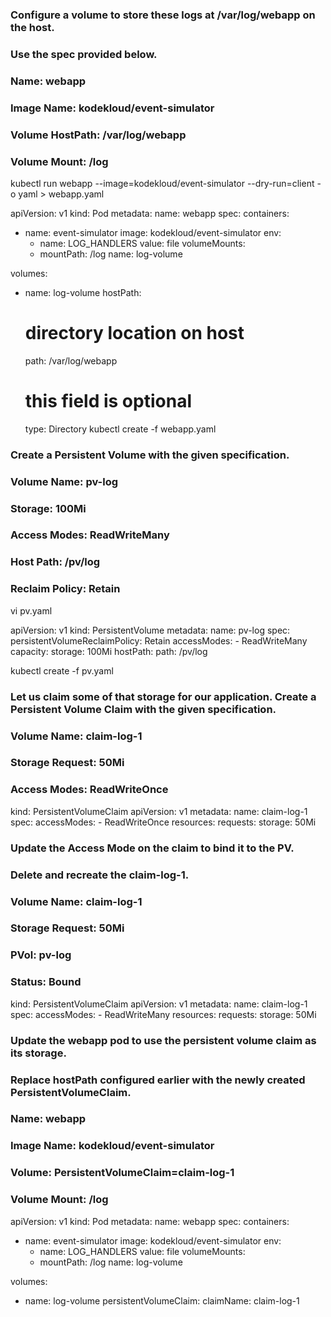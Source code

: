 ### Configure a volume to store these logs at /var/log/webapp on the host.
### Use the spec provided below.
### Name: webapp
### Image Name: kodekloud/event-simulator
### Volume HostPath: /var/log/webapp
### Volume Mount: /log

kubectl run webapp --image=kodekloud/event-simulator  --dry-run=client -o yaml > webapp.yaml

apiVersion: v1
kind: Pod
metadata:
  name: webapp
spec:
  containers:
  - name: event-simulator
    image: kodekloud/event-simulator
    env:
    - name: LOG_HANDLERS
      value: file
    volumeMounts:
    - mountPath: /log
      name: log-volume

  volumes:
  - name: log-volume
    hostPath:
      # directory location on host
      path: /var/log/webapp
      # this field is optional
      type: Directory
kubectl create -f webapp.yaml

### Create a Persistent Volume with the given specification.
### Volume Name: pv-log
### Storage: 100Mi
### Access Modes: ReadWriteMany
### Host Path: /pv/log
### Reclaim Policy: Retain

vi pv.yaml

apiVersion: v1
kind: PersistentVolume
metadata:
  name: pv-log
spec:
  persistentVolumeReclaimPolicy: Retain
  accessModes:
    - ReadWriteMany
  capacity:
    storage: 100Mi
  hostPath:
    path: /pv/log

kubectl create -f pv.yaml 

### Let us claim some of that storage for our application. Create a Persistent Volume Claim with the given specification.
### Volume Name: claim-log-1
### Storage Request: 50Mi
### Access Modes: ReadWriteOnce

kind: PersistentVolumeClaim
apiVersion: v1
metadata:
  name: claim-log-1
spec:
  accessModes:
    - ReadWriteOnce
  resources:
    requests:
      storage: 50Mi


### Update the Access Mode on the claim to bind it to the PV.
### Delete and recreate the claim-log-1.
### Volume Name: claim-log-1
### Storage Request: 50Mi
### PVol: pv-log
### Status: Bound

kind: PersistentVolumeClaim
apiVersion: v1
metadata:
  name: claim-log-1
spec:
  accessModes:
    - ReadWriteMany
  resources:
    requests:
      storage: 50Mi

### Update the webapp pod to use the persistent volume claim as its storage.
### Replace hostPath configured earlier with the newly created PersistentVolumeClaim.
### Name: webapp
### Image Name: kodekloud/event-simulator
### Volume: PersistentVolumeClaim=claim-log-1
### Volume Mount: /log

apiVersion: v1
kind: Pod
metadata:
  name: webapp
spec:
  containers:
  - name: event-simulator
    image: kodekloud/event-simulator
    env:
    - name: LOG_HANDLERS
      value: file
    volumeMounts:
    - mountPath: /log
      name: log-volume

  volumes:
  - name: log-volume
    persistentVolumeClaim:
      claimName: claim-log-1


